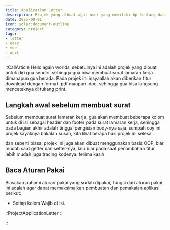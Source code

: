 ```yaml
---
title: Application Letter
description: Projek yang dibuat agar user yang memiliki hp kentang dan mungkin tidak memiliki laptop mampu membuat surat lamaran dan bisa langsung di download siap cetak dengan format pdf secara gratis.
date: 2025-08-01
icon: solar:document-outline
category: project
tags:
- letter
- easy
- vue
- nuxt
---
```


::CallArticle
Hello again worlds, sebetulnya ini adalah projek yang dibuat untuk diri gua sendiri, sehingga gua bisa membuat surat lamaran kerja dimanapun gua berada. Pada projek ini insyaallah akan diberikan fitur download dengan format .pdf maupun .doc, sehingga gua bisa langsung mencetaknya di tukang print.

## Langkah awal sebelum membuat surat

Sebelum membuat surat lamaran kerja, gua akan membuat beberapa kolom untuk di isi sebagai header dan footer pada surat lamaran kerja, sehingga pada bagian akhir adalah tinggal pengisian body-nya saja. sumpah coy ini projek kayaknya bakalan susah, kita lihat berapa hari projek ini selesai.

dan seperti biasa, projek ini juga akan dibuat menggunakan basis OOP, biar mudah saat getter dan setter-nya, lalu biar pada saat penambahan fitur lebih mudah juga tracing kodenya. terima kasih

## Baca Aturan Pakai

Biasakan pahami aturan pakai yang sudah dipakai, fungsi dari aturan pakai ini adalah agar dapat memaksimalkan pembuatan dan pemakaian aplikasi. berikut:
- Setiap kolom Wajib di isi.

::ProjectApplicationLetter
::

::
